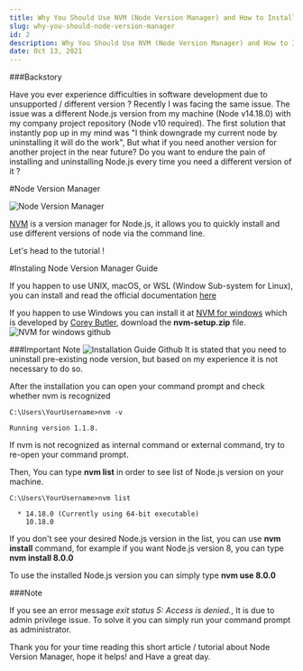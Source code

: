 ```yaml
---
title: Why You Should Use NVM (Node Version Manager) and How to Install It
slug: why-you-should-node-version-manager
id: 2
description: Why You Should Use NVM (Node Version Manager) and How to Install It
date: Oct 13, 2021
---
```


###Backstory

Have you ever experience difficulties in software development due to unsupported / different version ? Recently I was facing the same issue. The issue was a different Node.js version from my machine (Node v14.18.0) with my company project repository (Node v10 required). The first solution that instantly pop up in my mind was "I think downgrade my current node by uninstalling it will do the work", But what if you need another version for another project in the near future? Do you want to endure the pain of installing and uninstalling Node.js every time you need a different version of it ? 

#Node Version Manager

![Node Version Manager](https://dev-to-uploads.s3.amazonaws.com/uploads/articles/udz5vnnvog98sw77cz01.png)

[NVM](https://github.com/nvm-sh/nvm) is a version manager for Node.js, it allows you to quickly install and use different versions of node via the command line.

Let's head to the tutorial !

#Instaling Node Version Manager Guide

If you happen to use UNIX, macOS, or WSL (Window Sub-system for Linux), you can install and read the official documentation [here](https://github.com/nvm-sh/nvm#installing-and-updating)

If you happen to use Windows you can install it at [NVM for windows](https://github.com/coreybutler/nvm-windows/releases) which is developed by [Corey Butler](https://github.com/coreybutler), download the **nvm-setup.zip** file.
![NVM for windows github](https://dev-to-uploads.s3.amazonaws.com/uploads/articles/bnrg645478ndqxn0ly2g.png) 


###Important Note
![Installation Guide Github](https://dev-to-uploads.s3.amazonaws.com/uploads/articles/nszt5bl3y1n7adxc6q7d.png)
It is stated that you need to uninstall pre-existing node version, but based on my experience it is not necessary to do so.

After the installation you can open your command prompt and check whether nvm is recognized

```
C:\Users\YourUsername>nvm -v

Running version 1.1.8.
```

If nvm is not recognized as internal command or external command, try to re-open your command prompt.

Then, You can type **nvm list** in order to see list of Node.js version on your machine.

```
C:\Users\YourUsername>nvm list

  * 14.18.0 (Currently using 64-bit executable)
    10.18.0
```

If you don't see your desired Node.js version in the list, you can use **nvm install** command, for example if you want Node.js version 8, you can type **nvm install 8.0.0**

To use the installed Node.js version you can simply type **nvm use 8.0.0**
 
###Note

If you see an error message *exit status 5: Access is denied.*, It is due to admin privilege issue. To solve it you can simply run your command prompt as administrator. 

Thank you for your time reading this short article / tutorial about Node Version Manager, hope it helps! and Have a great day.

